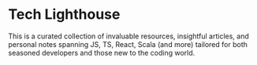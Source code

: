 # Tech Lighthouse
This is a curated collection of invaluable resources, insightful articles, and personal notes spanning JS, TS, React, Scala (and more) tailored for both seasoned developers and those new to the coding world.
